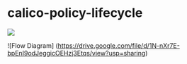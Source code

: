 # calico-policy-lifecycle

![](https://github.com/bikram20/calico-policy-lifecycle/workflows/Validate/badge.svg?branch=team1)

![Flow Diagram] (https://drive.google.com/file/d/1N-nXr7E-bpEnI9odJeggicOEHzj3Etqs/view?usp=sharing)
